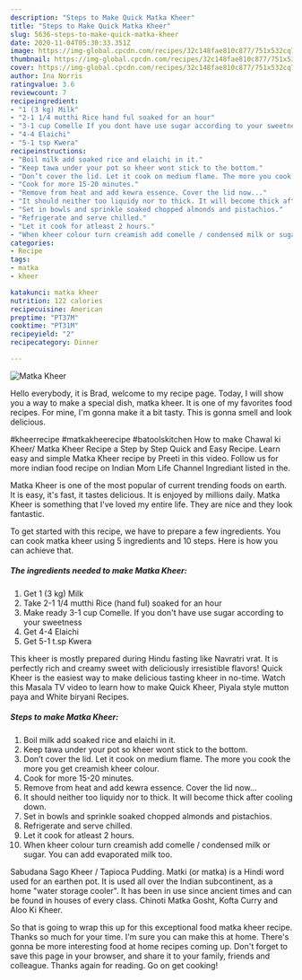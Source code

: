 ```yaml
---
description: "Steps to Make Quick Matka Kheer"
title: "Steps to Make Quick Matka Kheer"
slug: 5636-steps-to-make-quick-matka-kheer
date: 2020-11-04T05:30:33.351Z
image: https://img-global.cpcdn.com/recipes/32c148fae810c877/751x532cq70/matka-kheer-recipe-main-photo.jpg
thumbnail: https://img-global.cpcdn.com/recipes/32c148fae810c877/751x532cq70/matka-kheer-recipe-main-photo.jpg
cover: https://img-global.cpcdn.com/recipes/32c148fae810c877/751x532cq70/matka-kheer-recipe-main-photo.jpg
author: Ina Norris
ratingvalue: 3.6
reviewcount: 7
recipeingredient:
- "1 (3 kg) Milk"
- "2-1 1/4 mutthi Rice hand ful soaked for an hour"
- "3-1 cup Comelle If you dont have use sugar according to your sweetness"
- "4-4 Elaichi"
- "5-1 tsp Kwera"
recipeinstructions:
- "Boil milk add soaked rice and elaichi in it."
- "Keep tawa under your pot so kheer wont stick to the bottom."
- "Don’t cover the lid. Let it cook on medium flame. The more you cook the more you get creamish kheer colour."
- "Cook for more 15-20 minutes."
- "Remove from heat and add kewra essence. Cover the lid now..."
- "It should neither too liquidy nor to thick. It will become thick after cooling down."
- "Set in bowls and sprinkle soaked chopped almonds and pistachios."
- "Refrigerate and serve chilled."
- "Let it cook for atleast 2 hours."
- "When kheer colour turn creamish add comelle / condensed milk or sugar. You can add evaporated milk too."
categories:
- Recipe
tags:
- matka
- kheer

katakunci: matka kheer 
nutrition: 122 calories
recipecuisine: American
preptime: "PT37M"
cooktime: "PT31M"
recipeyield: "2"
recipecategory: Dinner

---
```



![Matka Kheer](https://img-global.cpcdn.com/recipes/32c148fae810c877/751x532cq70/matka-kheer-recipe-main-photo.jpg)

Hello everybody, it is Brad, welcome to my recipe page. Today, I will show you a way to make a special dish, matka kheer. It is one of my favorites food recipes. For mine, I'm gonna make it a bit tasty. This is gonna smell and look delicious.

#kheerrecipe #matkakheerecipe #batoolskitchen How to make Chawal ki Kheer/ Matka Kheer Recipe a Step by Step Quick and Easy Recipe. Learn easy and simple Matka Kheer recipe by Preeti in this video. Follow us for more indian food recipe on Indian Mom Life Channel Ingrediant listed in the.

Matka Kheer is one of the most popular of current trending foods on earth. It is easy, it's fast, it tastes delicious. It is enjoyed by millions daily. Matka Kheer is something that I've loved my entire life. They are nice and they look fantastic.


To get started with this recipe, we have to prepare a few ingredients. You can cook matka kheer using 5 ingredients and 10 steps. Here is how you can achieve that.

<!--inarticleads1-->

##### The ingredients needed to make Matka Kheer:

1. Get 1 (3 kg) Milk
1. Take 2-1 1/4 mutthi Rice (hand ful) soaked for an hour
1. Make ready 3-1 cup Comelle. If you don&#39;t have use sugar according to your sweetness
1. Get 4-4 Elaichi
1. Get 5-1 t.sp Kwera


This kheer is mostly prepared during Hindu fasting like Navratri vrat. It is perfectly rich and creamy sweet with deliciously irresistible flavors! Quick Kheer is the easiest way to make delicious tasting kheer in no-time. Watch this Masala TV video to learn how to make Quick Kheer, Piyala style mutton paya and White biryani Recipes. 

<!--inarticleads2-->

##### Steps to make Matka Kheer:

1. Boil milk add soaked rice and elaichi in it.
1. Keep tawa under your pot so kheer wont stick to the bottom.
1. Don’t cover the lid. Let it cook on medium flame. The more you cook the more you get creamish kheer colour.
1. Cook for more 15-20 minutes.
1. Remove from heat and add kewra essence. Cover the lid now...
1. It should neither too liquidy nor to thick. It will become thick after cooling down.
1. Set in bowls and sprinkle soaked chopped almonds and pistachios.
1. Refrigerate and serve chilled.
1. Let it cook for atleast 2 hours.
1. When kheer colour turn creamish add comelle / condensed milk or sugar. You can add evaporated milk too.


Sabudana Sago Kheer / Tapioca Pudding. Matki (or matka) is a Hindi word used for an earthen pot. It is used all over the Indian subcontinent, as a home &#34;water storage cooler&#34;. It has been in use since ancient times and can be found in houses of every class. Chinoti Matka Gosht, Kofta Curry and Aloo Ki Kheer. 

So that is going to wrap this up for this exceptional food matka kheer recipe. Thanks so much for your time. I'm sure you can make this at home. There's gonna be more interesting food at home recipes coming up. Don't forget to save this page in your browser, and share it to your family, friends and colleague. Thanks again for reading. Go on get cooking!

